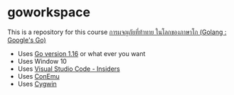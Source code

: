 # goworkspace
This is a repository for this course [การผจญภัยที่ท้าทาย ในโลกของภาษาโก (Golang : Google's Go)](https://www.udemy.com/course/golang-google-go/)

- Uses [Go version 1.16](https://golang.org/) or what ever you want
- Uses Window 10
- Uses [Visual Studio Code - Insiders](https://code.visualstudio.com/insiders/)
- Uses [ConEmu](https://conemu.github.io/)
- Uses [Cygwin](https://www.cygwin.com/)


